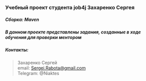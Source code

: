 ### Учебный проект студента job4j Захаренко Сергея
##### Сборка: Maven 
##### В данном проекте представлены задания, созданные в ходе обучения для проверки ментором
##### Контакты: 
> Захаренко Сергей <br>
email: Sergei.Rabota@gmail.com <br>
Telegram: @Niaktes <br>
